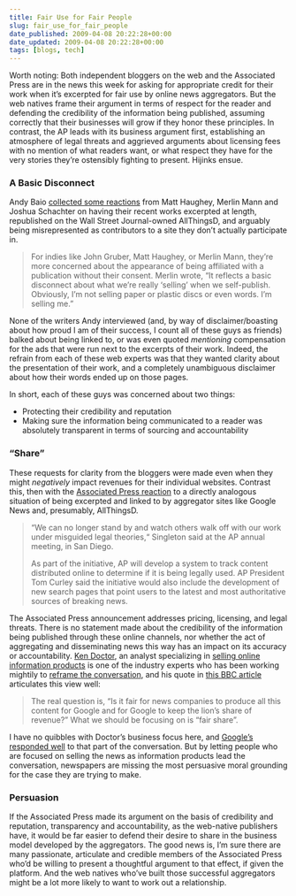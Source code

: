 ```yaml
---
title: Fair Use for Fair People
slug: fair_use_for_fair_people
date_published: 2009-04-08 20:22:28+00:00
date_updated: 2009-04-08 20:22:28+00:00
tags: [blogs, tech]
---
```

Worth noting: Both independent bloggers on the web and the Associated Press are in the news this week for asking for appropriate credit for their work when it’s excerpted for fair use by online news aggregators. But the web natives frame their argument in terms of respect for the reader and defending the credibility of the information being published, assuming correctly that their businesses will grow if they honor these principles. In contrast, the AP leads with its business argument first, establishing an atmosphere of legal threats and aggrieved arguments about licensing fees with no mention of what readers want, or what respect they have for the very stories they’re ostensibly fighting to present. Hijinks ensue.

### A Basic Disconnect

Andy Baio [collected some reactions](http://waxy.org/2009/04/all_things_digital_and_transparency_in_online_journalism/) from Matt Haughey, Merlin Mann and Joshua Schachter on having their recent works excerpted at length, republished on the Wall Street Journal-owned AllThingsD, and arguably being misrepresented as contributors to a site they don’t actually participate in.

> For indies like John Gruber, Matt Haughey, or Merlin Mann, they’re more concerned about the appearance of being affiliated with a publication without their consent. Merlin wrote, “It reflects a basic disconnect about what we’re really ‘selling’ when we self-publish. Obviously, I’m not selling paper or plastic discs or even words. I’m selling me.”

None of the writers Andy interviewed (and, by way of disclaimer/boasting about how proud I am of their success, I count all of these guys as friends) balked about being linked to, or was even quoted *mentioning* compensation for the ads that were run next to the excerpts of their work. Indeed, the refrain from each of these web experts was that they wanted clarity about the presentation of their work, and a completely unambiguous disclaimer about how their words ended up on those pages.

In short, each of these guys was concerned about two things:

- Protecting their credibility and reputation
- Making sure the information being communicated to a reader was absolutely transparent in terms of sourcing and accountability

### “Share”

These requests for clarity from the bloggers were made even when they might *negatively* impact revenues for their individual websites. Contrast this, then with the [Associated Press reaction](http://www.ap.org/pages/about/pressreleases/pr_040609a.html) to a directly analogous situation of being excerpted and linked to by aggregator sites like Google News and, presumably, AllThingsD.

> “We can no longer stand by and watch others walk off with our work under misguided legal theories,“ Singleton said at the AP annual meeting, in San Diego.
> 
> As part of the initiative, AP will develop a system to track content distributed online to determine if it is being legally used. AP President Tom Curley said the initiative would also include the development of new search pages that point users to the latest and most authoritative sources of breaking news.

The Associated Press announcement addresses pricing, licensing, and legal threats. There is no statement made about the credibility of the information being published through these online channels, nor whether the act of aggregating and disseminating news this way has an impact on its accuracy or accountability.
[Ken Doctor](http://www.contentbridges.com/), an analyst specializing in [selling online information products](http://www.outsellinc.com/about_us/employees/Ken_Doctor) is one of the industry experts who has been working mightily to [reframe the conversation](http://www.contentbridges.com/2009/04/google-and-the-newspapers-fairplay-fair-share-and-fair-use.html), and his quote in [this BBC article](http://news.bbc.co.uk/2/hi/technology/7988561.stm) articulates this view well:

> The real question is, “Is it fair for news companies to produce all this content for Google and for Google to keep the lion’s share of revenue?” What we should be focusing on is “fair share”.

I have no quibbles with Doctor’s business focus here, and [Google’s responded well](http://googlepublicpolicy.blogspot.com/2009/04/some-questions-related-to-google-news.html) to that part of the conversation. But by letting people who are focused on selling the news as information products lead the conversation, newspapers are missing the most persuasive moral grounding for the case they are trying to make.

### Persuasion

If the Associated Press made its argument on the basis of credibility and reputation, transparency and accountability, as the web-native publishers have, it would be far easier to defend their desire to share in the business model developed by the aggregators. The good news is, I’m sure there are many passionate, articulate and credible members of the Associated Press who’d be willing to present a thoughtful argument to that effect, if given the platform. And the web natives who’ve built those successful aggregators might be a lot more likely to want to work out a relationship.

